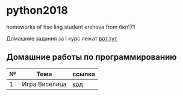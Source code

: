 # python2018
homeworks of hse ling student ershova from бкл171


Домашние задания за I курс лежат [вот тут](https://github.com/eoershova/fictional-barnacle)



## Домашние работы по программированию

|№|Тема|ссылка|
|-------|----|--------|
|1|Игра Виселица|[код](https://github.com/eoershova/python2018/blob/master/hw/HW1.ipynb)|
